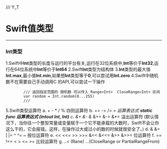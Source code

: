 /// Y_T
# Swift值类型
-------

### Int类型
1.Swift中**Int**类型的长度与运行的平台有关,运行在32位系统中,**Int**等价于**Int32**,运行在64位系统中**Int**等价于**Int64**
2.Swift**Int**类型为结构体
3.**Int**类型的最大值**Int.max**,最小值**Int.min**,如果想**Int**类型等于**0**,可以尝试用**Int.zero**
4.Swift中随机数不在需要自己手动调用C 的API,可以尝试一下操作

            /// 返回指定范围的 随机数 可以传入 Range<Int>  CloseRange<Int> 区间
            var random = Int.random(0...255)
            /// 

5.Swift类型运算符
        a. + - * / % 四则运算符
        b. += -= /= *= 运算表达式 **static func 运算表达式 (intout Int, Int)**
        c. &+ &- &* &+= &-= &*=  溢出运算符 (默认情况下，当你往一个整型常量或变量赋于一个它不能承载的大数时，Swift不会让你这么干的，它会报错。这样，在操作过大或过小的数的时候就很安全了。)
        d. & &= | |= ^ ^= ~ 按位运算符
        e. << <<= >> >>= &<< &<<= &>> &>>= 位运算符
        f. == !== < > <= >= 比较运算符
        g. ..< (Rane<Int>) ...(CloseRange<Int> or PartialRangeFrom<Int>)
         
    
